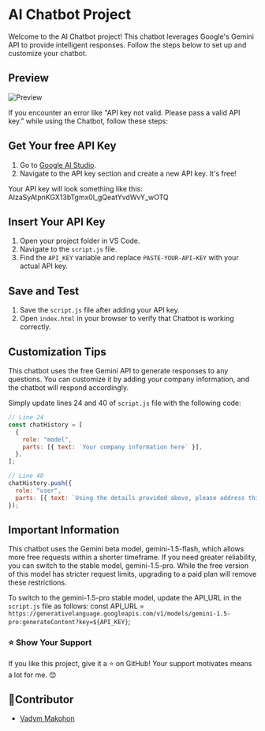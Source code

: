 # AI Chatbot Project
Welcome to the AI Chatbot project! This chatbot leverages Google's Gemini API to provide intelligent responses. Follow the steps below to set up and customize your chatbot.

## Preview
![Preview](https://github.com/user-attachments/assets/3cd0f632-23a9-4ccd-b26f-d64556403083)

If you encounter an error like "API key not valid. Please pass a valid API key." while using the Chatbot, follow these steps:

## Get Your free API Key

1. Go to [Google AI Studio](https://aistudio.google.com/app/apikey).
2. Navigate to the API key section and create a new API key. It's free!

Your API key will look something like this: AIzaSyAtpnKGX13bTgmx0l_gQeatYvdWvY_wOTQ

## Insert Your API Key

1. Open your project folder in VS Code.
2. Navigate to the `script.js` file.
3. Find the `API_KEY` variable and replace `PASTE-YOUR-API-KEY` with your actual API key.

## Save and Test

1. Save the `script.js` file after adding your API key.
2. Open `index.html` in your browser to verify that Chatbot is working correctly.

## Customization Tips

This chatbot uses the free Gemini API to generate responses to any questions. You can customize it by adding your company information, and the chatbot will respond accordingly.

Simply update lines 24 and 40 of `script.js` file with the following code:

```javascript
// Line 24
const chatHistory = [
  {
    role: "model",
    parts: [{ text: `Your company information here` }],
  },
];

// Line 40
chatHistory.push({
  role: "user",
  parts: [{ text: `Using the details provided above, please address this query: ${userData.message}` }, ...(userData.file.data ? [{ inline_data: userData.file }] : [])],
});
```

## Important Information

This chatbot uses the Gemini beta model, gemini-1.5-flash, which allows more free requests within a shorter timeframe. If you need greater reliability, you can switch to the stable model, gemini-1.5-pro. While the free version of this model has stricter request limits, upgrading to a paid plan will remove these restrictions.

To switch to the gemini-1.5-pro stable model, update the API_URL in the `script.js` file as follows:
const API_URL = `https://generativelanguage.googleapis.com/v1/models/gemini-1.5-pro:generateContent?key=${API_KEY}`;

### ⭐ Show Your Support

If you like this project, give it a ⭐ on GitHub! Your support motivates means a lot for me. 😊

## 👤Contributor

- [Vadym Makohon](https://github.com/VadymMakohon)
